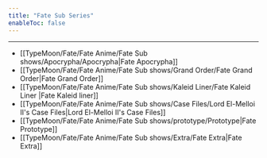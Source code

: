```yaml
---
title: "Fate Sub Series"
enableToc: false
---
```

***
- [[TypeMoon/Fate/Fate Anime/Fate Sub shows/Apocrypha/Apocrypha|Fate Apocrypha]]
- [[TypeMoon/Fate/Fate Anime/Fate Sub shows/Grand Order/Fate Grand Order|Fate Grand Order]]
- [[TypeMoon/Fate/Fate Anime/Fate Sub shows/Kaleid Liner/Fate Kaleid Liner |Fate Kaleid liner]]
- [[TypeMoon/Fate/Fate Anime/Fate Sub shows/Case Files/Lord El-Melloi II's Case Files|Lord El-Melloi II's Case Files]]
- [[TypeMoon/Fate/Fate Anime/Fate Sub shows/prototype/Prototype|Fate Prototype]]
- [[TypeMoon/Fate/Fate Anime/Fate Sub shows/Extra/Fate Extra|Fate Extra]]


